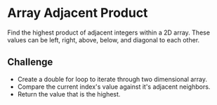 # Array Adjacent Product

Find the highest product of adjacent integers within a 2D array. These values can be left, right, above, below, and diagonal to each other.

## Challenge

- Create a double for loop to iterate through two dimensional array.
- Compare the current index's value against it's adjacent neighbors.
- Return the value that is the highest.